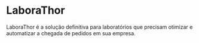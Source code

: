 # LaboraThor
LaboraThor é a solução definitiva para laboratórios que precisam otimizar e automatizar a chegada de pedidos em sua empresa.
